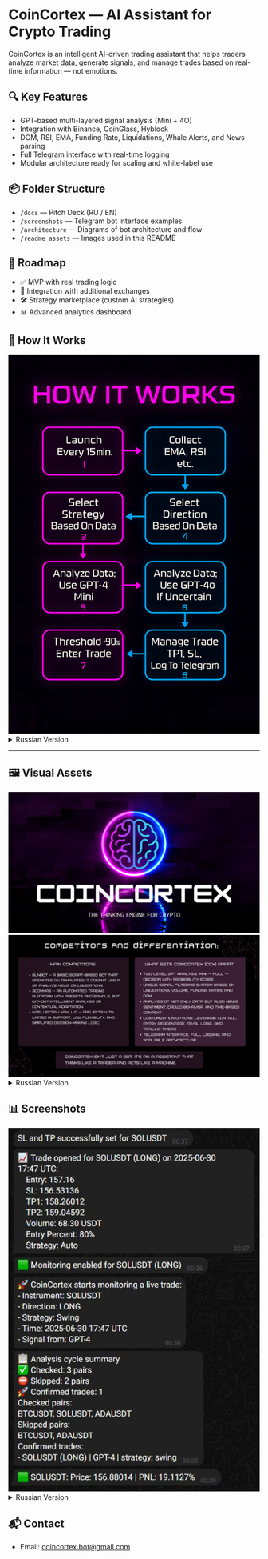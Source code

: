 # CoinCortex — AI Assistant for Crypto Trading

CoinCortex is an intelligent AI-driven trading assistant that helps traders analyze market data, generate signals, and manage trades based on real-time information — not emotions.

## 🔍 Key Features
- GPT-based multi-layered signal analysis (Mini + 4O)
- Integration with Binance, CoinGlass, Hyblock
- DOM, RSI, EMA, Funding Rate, Liquidations, Whale Alerts, and News parsing
- Full Telegram interface with real-time logging
- Modular architecture ready for scaling and white-label use

## 📦 Folder Structure
- `/docs` — Pitch Deck (RU / EN)
- `/screenshots` — Telegram bot interface examples
- `/architecture` — Diagrams of bot architecture and flow
- `/readme_assets` — Images used in this README

## 🚀 Roadmap
- ✅ MVP with real trading logic
- 🔄 Integration with additional exchanges
- 🛠 Strategy marketplace (custom AI strategies)
- 📊 Advanced analytics dashboard


## 🧠 How It Works

<img src="architecture/scheme_en.png" alt="CoinCortex_Architecture_EN" width="700"/>

<details>
<summary>Russian Version</summary>

<img src="architecture/scheme_ru.jpg" alt="CoinCortex_Architecture_RU" width="700"/>

</details>

---

## 🖼️ Visual Assets

<img src="readme_assets/Cover.PNG" alt="Cover Image" width="700"/>
<img src="readme_assets/Competitors_and_Differentiation_en.PNG" alt="Competitors EN" width="700"/>

<details>
<summary>Russian Version</summary>

<img src="readme_assets/Competitors_and_Differentiation_ru.PNG" alt="Competitors RU" width="700"/>

</details>

## 📊 Screenshots

<img src="screenshots/En.JPG" alt="Telegram Screenshot" width="600"/>

<details>
<summary>Russian Version</summary>

<img src="screenshots/Ru.jpg" alt="Telegram Screenshot" width="600"/>

</details>

## 📬 Contact
- Email: coincortex.bot@gmail.com
